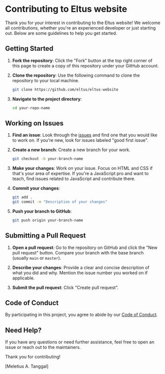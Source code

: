# Contributing to Eltus website

Thank you for your interest in contributing to the Eltus website! We welcome all contributions, whether you're an experienced developer or just starting out. Below are some guidelines to help you get started.

## Getting Started

1. **Fork the repository**: Click the "Fork" button at the top right corner of this page to create a copy of this repository under your GitHub account.

2. **Clone the repository**: Use the following command to clone the repository to your local machine.
    ```sh
    git clone https://github.com/eltus/eltus-website
    ```
3. **Navigate to the project directory**:
    ```sh
    cd your-repo-name
    ```

## Working on Issues

1. **Find an issue**: Look through the [issues](https://github.com/eltus/eltus-website/issues) and find one that you would like to work on. If you're new, look for issues labeled "good first issue".

2. **Create a new branch**: Create a new branch for your work.
    ```sh
    git checkout -b your-branch-name
    ```

3. **Make your changes**: Work on your issue. Focus on HTML and CSS if that's your area of expertise. If you're a JavaScript pro and want to teach, find issues related to JavaScript and contribute there.

4. **Commit your changes**:
    ```sh
    git add .
    git commit -m "Description of your changes"
    ```

5. **Push your branch to GitHub**:
    ```sh
    git push origin your-branch-name
    ```

## Submitting a Pull Request

1. **Open a pull request**: Go to the repository on GitHub and click the "New pull request" button. Compare your branch with the base branch (usually `main` or `master`).

2. **Describe your changes**: Provide a clear and concise description of what you did and why. Mention the issue number you worked on if applicable.

3. **Submit the pull request**: Click "Create pull request".

## Code of Conduct

By participating in this project, you agree to abide by our [Code of Conduct](code_of_conduct.md).

## Need Help?

If you have any questions or need further assistance, feel free to open an issue or reach out to the maintainers.

Thank you for contributing!

[Meletius A. Tanggal]
